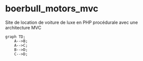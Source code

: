 # boerbull_motors_mvc
Site de location de voiture de luxe en PHP procédurale avec une architecture MVC
```mermaid
graph TD;
    A-->B;
    A-->C;
    B-->D;
    C-->D;
```
